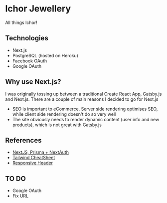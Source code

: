 # Ichor Jewellery

All things Ichor!

## Technologies

- Next.js
- PostgreSQL (hosted on Heroku)
- Facebook OAuth
- Google OAuth

## Why use Next.js?

I was originally tossing up between a traditional Create React App, Gatsby.js and Next.js.
There are a couple of main reasons I decided to go for Next.js

- SEO is important to eCommerce. Server side rendering optimises SEO, while client side rendering doesn't do so very well
- The site obviously needs to render dynamic content (user info and new products), which is not great with Gatsby.js

## References

- [NextJS, Prisma + NextAuth](https://vercel.com/guides/nextjs-prisma-postgres)
- [Tailwind CheatSheet](https://tailwindcomponents.com/cheatsheet/)
- [Responsive Header](https://tailwindcomponents.com/component/responsive-header)

## TO DO

- Google OAuth
- Fix URL
